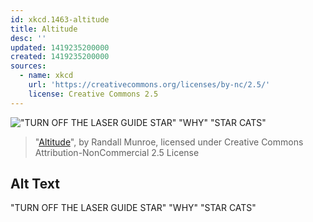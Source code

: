 ```yaml
---
id: xkcd.1463-altitude
title: Altitude
desc: ''
updated: 1419235200000
created: 1419235200000
sources:
  - name: xkcd
    url: 'https://creativecommons.org/licenses/by-nc/2.5/'
    license: Creative Commons 2.5
---
```

!["TURN OFF THE LASER GUIDE STAR" "WHY" "STAR CATS"](https://imgs.xkcd.com/comics/altitude.png)
> "[Altitude](https://xkcd.com/1463/)", by Randall Munroe, licensed under Creative Commons Attribution-NonCommercial 2.5 License

## Alt Text
"TURN OFF THE LASER GUIDE STAR" "WHY" "STAR CATS"
